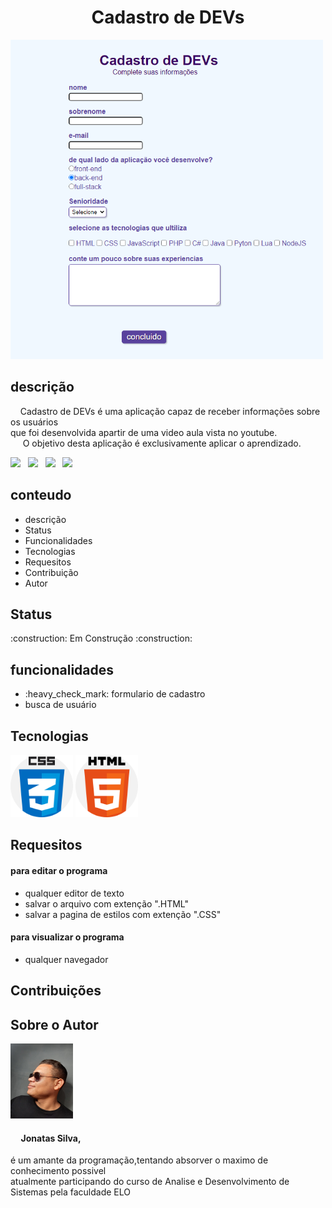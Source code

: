 <h1 align="center" >Cadastro de DEVs</h1>

   <img src="https://github.com/JhonySmithSilva/formulario/blob/main/imagens/print_da_pagina.png?raw=true" width="500" reight="900">

<h2>descrição</h2>
   <P>
      &nbsp;&nbsp;&nbsp;&nbsp;Cadastro de DEVs é uma aplicação capaz de receber informações sobre os usuários<br>
     que foi desenvolvida apartir de uma video aula vista no youtube.<br>
      &nbsp;&nbsp;&nbsp;&nbsp; O objetivo desta aplicação é exclusivamente aplicar o aprendizado.
   </P>

<div>
   <img src="https://img.shields.io/github/issues/JhonySmithSilva/formulario"> &nbsp  
   <img src="https://img.shields.io/github/forks/JhonySmithSilva/formulario"> &nbsp
   <img src="https://img.shields.io/github/stars/JhonySmithSilva/formulario"> &nbsp
   <img src="https://img.shields.io/github/license/JhonySmithSilva/formulario"> &nbsp   
</div>

<h2>conteudo</h2>
   <ul align="left">
       <li>descrição</li> 
       <li>Status</li>  
       <li>Funcionalidades</li>
       <li>Tecnologias</li>
       <li>Requesitos</li>
       <li>Contribuição</li> 
       <li>Autor</li>
   </ul>

<h2>Status</h2>
   <p>:construction: Em Construção :construction:</p>

<h2>funcionalidades</h2>
   <ul>
      <li> :heavy_check_mark: formulario de cadastro</li>
      <li> busca de usuário</li>
   </ul>

<h2>Tecnologias</h2>
   <div display: inline-block;>
      <img src="https://github.com/JhonySmithSilva/formulario/blob/main/imagens/CSS3.png" width="100" height="100">
      <img src="https://github.com/JhonySmithSilva/formulario/blob/main/imagens/html5.png" width="100" height="100">
   </div>

<h2>Requesitos</h2>
   <h4>para editar o programa</h4>
      <ul>
         <li>qualquer editor de texto</li>
         <li>salvar o arquivo com extenção ".HTML"</li>
         <li>salvar a pagina de estilos com extenção ".CSS"</li>
      </ul>
   <h4>para visualizar o programa</h4>
     <ul>
        <li>qualquer navegador</li>        
     </ul>


<h2>Contribuições</h2>
<h2>Sobre o Autor</h2>
<img src="https://github.com/JhonySmithSilva/formulario/blob/main/imagens/fotoPerfil.jpg" width="100" height="120" border-radius: 50px;>
   <h4>&nbsp&nbsp&nbsp&nbsp Jonatas Silva,</h4>
      <p>é um amante da programação,tentando absorver o maximo de conhecimento possivel<br>
      atualmente participando do curso de Analise e Desenvolvimento de Sistemas pela faculdade ELO<br>
      </p>

